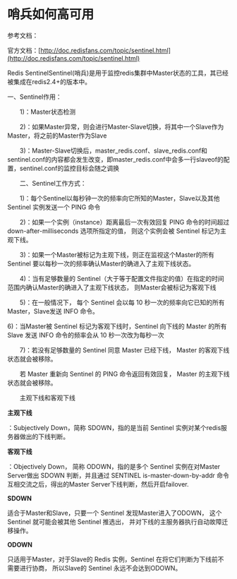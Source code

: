 # 哨兵如何高可用

参考文档：

官方文档：[http://doc.redisfans.com/topic/sentinel.html](http://doc.redisfans.com/topic/sentinel.html)



Redis SentinelSentinel\(哨兵\)是用于监控redis集群中Master状态的工具，其已经被集成在redis2.4+的版本中。

一、Sentinel作用：

  


　　1\)：Master状态检测

  


　　2\)：如果Master异常，则会进行Master-Slave切换，将其中一个Slave作为Master，将之前的Master作为Slave

  


　　3\)：Master-Slave切换后，master\_redis.conf、slave\_redis.conf和sentinel.conf的内容都会发生改变，即master\_redis.conf中会多一行slaveof的配置，sentinel.conf的监控目标会随之调换

  


　　二、Sentinel工作方式：

  


　　1\)：每个Sentinel以每秒钟一次的频率向它所知的Master，Slave以及其他 Sentinel 实例发送一个 PING 命令

  


　　2\)：如果一个实例（instance）距离最后一次有效回复 PING 命令的时间超过 down-after-milliseconds 选项所指定的值， 则这个实例会被 Sentinel 标记为主观下线。

  


　　3\)：如果一个Master被标记为主观下线，则正在监视这个Master的所有 Sentinel 要以每秒一次的频率确认Master的确进入了主观下线状态。

  


　　4\)：当有足够数量的 Sentinel（大于等于配置文件指定的值）在指定的时间范围内确认Master的确进入了主观下线状态， 则Master会被标记为客观下线

  


　　5\)：在一般情况下， 每个 Sentinel 会以每 10 秒一次的频率向它已知的所有Master，Slave发送 INFO 命令。

6\)：当Master被 Sentinel 标记为客观下线时，Sentinel 向下线的 Master 的所有 Slave 发送 INFO 命令的频率会从 10 秒一次改为每秒一次

  


　　7\)：若没有足够数量的 Sentinel 同意 Master 已经下线， Master 的客观下线状态就会被移除。

  


　　若 Master 重新向 Sentinel 的 PING 命令返回有效回复， Master 的主观下线状态就会被移除。

  


　　主观下线和客观下线

  


**主观下线**

：Subjectively Down，简称 SDOWN，指的是当前 Sentinel 实例对某个redis服务器做出的下线判断。

  


**客观下线**

：Objectively Down， 简称 ODOWN，指的是多个 Sentinel 实例在对Master Server做出 SDOWN 判断，并且通过 SENTINEL is-master-down-by-addr 命令互相交流之后，得出的Master Server下线判断，然后开启failover.

  


**SDOWN**

适合于Master和Slave，只要一个 Sentinel 发现Master进入了ODOWN， 这个 Sentinel 就可能会被其他 Sentinel 推选出， 并对下线的主服务器执行自动故障迁移操作。

  


**ODOWN**

只适用于Master，对于Slave的 Redis 实例，Sentinel 在将它们判断为下线前不需要进行协商， 所以Slave的 Sentinel 永远不会达到ODOWN。

